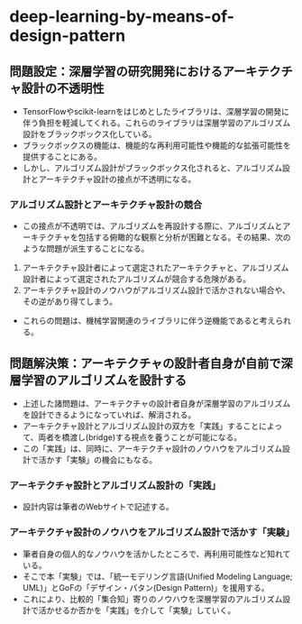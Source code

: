 # deep-learning-by-means-of-design-pattern

## 問題設定：深層学習の研究開発におけるアーキテクチャ設計の不透明性

- TensorFlowやscikit-learnをはじめとしたライブラリは、深層学習の開発に伴う負担を軽減してくれる。これらのライブラリは深層学習のアルゴリズム設計をブラックボックス化している。
- ブラックボックスの機能は、機能的な再利用可能性や機能的な拡張可能性を提供することにある。
- しかし、アルゴリズム設計がブラックボックス化されると、アルゴリズム設計とアーキテクチャ設計の接点が不透明になる。

### アルゴリズム設計とアーキテクチャ設計の競合

- この接点が不透明では、アルゴリズムを再設計する際に、アルゴリズムとアーキテクチャを包括する俯瞰的な観察と分析が困難となる。その結果、次のような問題が派生することになる。

1. アーキテクチャ設計者によって選定されたアーキテクチャと、アルゴリズム設計者によって選定されたアルゴリズムが競合する危険がある。
2. アーキテクチャ設計のノウハウがアルゴリズム設計で活かされない場合や、その逆があり得てしまう。

- これらの問題は、機械学習関連のライブラリに伴う逆機能であると考えられる。

## 問題解決策：アーキテクチャの設計者自身が自前で深層学習のアルゴリズムを設計する

- 上述した諸問題は、アーキテクチャの設計者自身が深層学習のアルゴリズムを設計できるようになっていれば、解消される。
- アーキテクチャ設計とアルゴリズム設計の双方を「実践」することによって、両者を橋渡し(bridge)する視点を養うことが可能になる。
- この「実践」は、同時に、アーキテクチャ設計のノウハウをアルゴリズム設計で活かす「実験」の機会にもなる。

### アーキテクチャ設計とアルゴリズム設計の「実践」

- 設計内容は筆者のWebサイトで記述する。

### アーキテクチャ設計のノウハウをアルゴリズム設計で活かす「実験」

- 筆者自身の個人的なノウハウを活かしたところで、再利用可能性など知れている。
- そこで本「実験」では、「統一モデリング言語(Unified Modeling Language; UML)」とGoFの「デザイン・パタン(Design Pattern)」を援用する。
- これにより、比較的「集合知」寄りのノウハウを深層学習のアルゴリズム設計で活かせるか否かを「実践」を介して「実験」していく。
